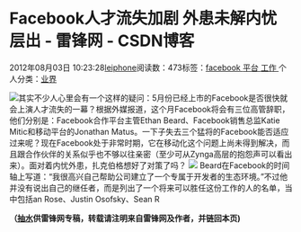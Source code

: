 
# Facebook人才流失加剧 外患未解内忧层出 - 雷锋网 - CSDN博客


2012年08月03日 10:23:28[leiphone](https://me.csdn.net/leiphone)阅读数：473标签：[facebook																](https://so.csdn.net/so/search/s.do?q=facebook&t=blog)[平台																](https://so.csdn.net/so/search/s.do?q=平台&t=blog)[工作																](https://so.csdn.net/so/search/s.do?q=工作&t=blog)[
							](https://so.csdn.net/so/search/s.do?q=平台&t=blog)[
																					](https://so.csdn.net/so/search/s.do?q=facebook&t=blog)个人分类：[业界																](https://blog.csdn.net/leiphone/article/category/873390)
[
																								](https://so.csdn.net/so/search/s.do?q=facebook&t=blog)


![](http://www.leiphone.com/wp-content/uploads/2012/08/facebook-ad.jpg)其实不少人心里会有一个这样的疑问：5月份已经上市的Facebook是否很快就会上演人才流失的一幕？根据外媒报道，这个月Facebook将会有三位高管辞职，他们分别是：Facebook合作平台主管Ethan
 Beard、Facebook销售总监Katie Mitic和移动平台的Jonathan Matus。一下子失去三个猛将的Facebook能否适应过来呢？现在Facebook处于非常时期，它在移动化这个问题上尚未得到解决，而且跟合作伙伴的关系似乎也不够以往亲密（至少可从Zynga高层的抱怨声可以看出来）。面对着内忧外患，扎克伯格想好了对策了吗？
![](http://www.leiphone.com/wp-content/uploads/2012/08/0001.jpg)
Beard在Facebook的时间轴上写道：“我很高兴自己帮助公司建立了一个专属于开发者的生态环境。”不过他并没有说出自己的继任者，而是列出了一个将来可以胜任这份工作的人的名单，当中包括an Rose、Justin Osofsky、Sean R

**（****[抽水](http://www.leiphone.com/author/ce6093)****供****雷锋网****专稿，转载请注明来自雷锋网及作者，并链回本页)**

